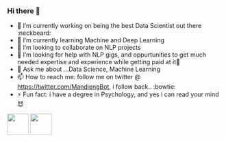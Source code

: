### Hi there 👋

<!--
**mandeebot/mandeebot** is a ✨ _special_ ✨ repository because its `README.md` (this file) appears on your GitHub profile.

Here are some ideas to get you started:-->

- 🔭 I’m currently working on being the best Data Scientist out there :neckbeard:
- 🌱 I’m currently learning Machine and Deep Learning
- 👯 I’m looking to collaborate on NLP projects
- 🤔 I’m looking for help with NLP gigs, and oppurtunities to get much needed expertise and experience while getting paid at it:pray:
- 💬 Ask me about ...Data Science, Machine Learning
- 📫 How to reach me: follow me on twitter @ https://twitter.com/MandiengBot, i follow back.. :bowtie: 
- ⚡ Fun fact: i have a degree in Psychology, and yes i can read your mind :smiling_imp:

[<img src='https://user-images.githubusercontent.com/48575430/148672041-0c4c2675-2b3a-400c-b67a-dd1ac8249df1.png' height= 50 width= 50 >](https://twitter.com/MandiengBot)        [<img src='https://user-images.githubusercontent.com/48575430/148672578-0c0dc586-3243-4a11-bdf9-38ef2e63f1a5.png' height= 50 width=50>](https://www.linkedin.com/in/bot-mandieng/)
